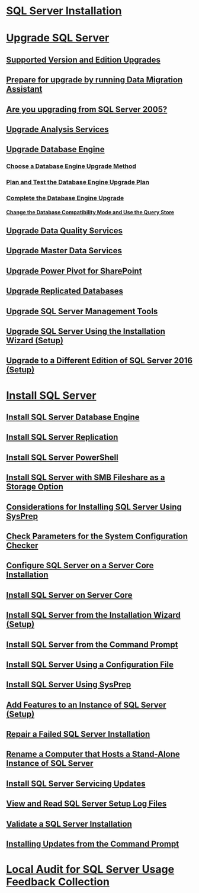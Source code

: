 # [SQL Server Installation](installation-for-sql-server.md)  
# [Upgrade SQL Server](upgrade-sql-server.md)  
## [Supported Version and Edition Upgrades](supported-version-and-edition-upgrades.md)  
## [Prepare for upgrade by running Data Migration Assistant](prepare-for-upgrade-by-running-data-migration-assistant.md)  
## [Are you upgrading from SQL Server 2005?](are-you-upgrading-from-sql-server-2005.md)  
## [Upgrade Analysis Services](upgrade-analysis-services.md)  
## [Upgrade Database Engine](upgrade-database-engine.md)  
### [Choose a Database Engine Upgrade Method](choose-a-database-engine-upgrade-method.md)  
### [Plan and Test the Database Engine Upgrade Plan](plan-and-test-the-database-engine-upgrade-plan.md)  
### [Complete the Database Engine Upgrade](complete-the-database-engine-upgrade.md)  
#### [Change the Database Compatibility Mode and Use the Query Store](change-the-database-compatibility-mode-and-use-the-query-store.md)  
## [Upgrade Data Quality Services](upgrade-data-quality-services.md)  
## [Upgrade Master Data Services](upgrade-master-data-services.md)  
## [Upgrade Power Pivot for SharePoint](upgrade-power-pivot-for-sharepoint.md)  
## [Upgrade Replicated Databases](upgrade-replicated-databases.md)  
## [Upgrade SQL Server Management Tools](upgrade-sql-server-management-tools.md)  
## [Upgrade SQL Server Using the Installation Wizard (Setup)](upgrade-sql-server-using-the-installation-wizard-setup.md)  
## [Upgrade to a Different Edition of SQL Server 2016 (Setup)](upgrade-to-a-different-edition-of-sql-server-setup.md)  
# [Install SQL Server](install-sql-server.md)  
## [Install SQL Server Database Engine](install-sql-server-database-engine.md)  
## [Install SQL Server Replication](install-sql-server-replication.md)  
## [Install SQL Server PowerShell](install-sql-server-powershell.md)  
## [Install SQL Server with SMB Fileshare as a Storage Option](install-sql-server-with-smb-fileshare-as-a-storage-option.md)  
## [Considerations for Installing SQL Server Using SysPrep](considerations-for-installing-sql-server-using-sysprep.md)  
## [Check Parameters for the System Configuration Checker](check-parameters-for-the-system-configuration-checker.md)  
## [Configure SQL Server on a Server Core Installation](configure-sql-server-on-a-server-core-installation.md)  
## [Install SQL Server on Server Core](install-sql-server-on-server-core.md)  
## [Install SQL Server from the Installation Wizard (Setup)](install-sql-server-from-the-installation-wizard-setup.md)  
## [Install SQL Server from the Command Prompt](install-sql-server-2016-from-the-command-prompt.md)  
## [Install SQL Server Using a Configuration File](install-sql-server-2016-using-a-configuration-file.md)  
## [Install SQL Server Using SysPrep](install-sql-server-using-sysprep.md)  
## [Add Features to an Instance of SQL Server (Setup)](add-features-to-an-instance-of-sql-server-2016-setup.md)  
## [Repair a Failed SQL Server Installation](repair-a-failed-sql-server-installation.md)  
## [Rename a Computer that Hosts a Stand-Alone Instance of SQL Server](rename-a-computer-that-hosts-a-stand-alone-instance-of-sql-server.md)  
## [Install SQL Server Servicing Updates](install-sql-server-servicing-updates.md)  
## [View and Read SQL Server Setup Log Files](view-and-read-sql-server-setup-log-files.md)  
## [Validate a SQL Server Installation](validate-a-sql-server-installation.md)  
## [Installing Updates from the Command Prompt](installing-updates-from-the-command-prompt.md)  
# [Local Audit for SQL Server Usage Feedback Collection](local-audit-for-sql-server-usage-feedback-collection.md)  
